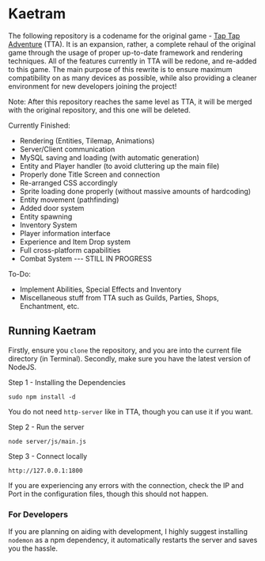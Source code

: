 # Kaetram

The following repository is a codename for the original game - [Tap Tap Adventure](https://taptapadventure.com) (TTA). It is an expansion, rather, a complete rehaul of the original game through the usage of proper up-to-date framework and rendering techniques. All of the features currently in TTA will be redone, and re-added to this game. The main purpose of this rewrite is to ensure maximum compatibility on as many devices as possible, while also providing a cleaner environment for new developers joining the project!

Note: After this repository reaches the same level as TTA, it will be merged with the original repository, and this one will be deleted.

Currently Finished: 

* Rendering (Entities, Tilemap, Animations)
* Server/Client communication
* MySQL saving and loading (with automatic generation)
* Entity and Player handler (to avoid cluttering up the main file)
* Properly done Title Screen and connection
* Re-arranged CSS accordingly
* Sprite loading done properly (without massive amounts of hardcoding)
* Entity movement (pathfinding)
* Added door system
* Entity spawning
* Inventory System
* Player information interface
* Experience and Item Drop system
* Full cross-platform capabilities
* Combat System --- STILL IN PROGRESS

To-Do:

* Implement Abilities, Special Effects and Inventory
* Miscellaneous stuff from TTA such as Guilds, Parties, Shops, Enchantment, etc.


## Running Kaetram

Firstly, ensure you `clone` the repository, and you are into the current file directory (in Terminal). Secondly, make sure you have the latest version of NodeJS.

Step 1 - Installing the Dependencies

`sudo npm install -d`

You do not need `http-server` like in TTA, though you can use it if you want.

Step 2 - Run the server

`node server/js/main.js`

Step 3 - Connect locally

`http://127.0.0.1:1800`

If you are experiencing any errors with the connection, check the IP and Port in the configuration files, though this should not happen.

### For Developers

If you are planning on aiding with development, I highly suggest installing `nodemon` as a npm dependency, it automatically restarts the server and saves you the hassle.
